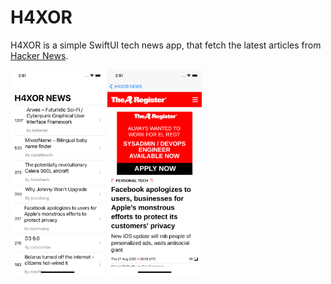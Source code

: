 # H4XOR

H4XOR is a simple SwiftUI tech news app, that fetch the latest articles from [Hacker News](https://news.ycombinator.com).

<img src="Documentation/1.png" align="center" width="30%"></img>
<img src="Documentation/2.png" align="center" width="30%"></img>
